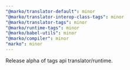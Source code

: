 ```yaml
---
"@marko/translator-default": minor
"@marko/translator-interop-class-tags": minor
"@marko/translator-tags": minor
"@marko/runtime-tags": minor
"@marko/babel-utils": minor
"@marko/compiler": minor
"marko": minor
---
```


Release alpha of tags api translator/runtime.
